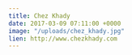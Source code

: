 ```yaml
---
title: Chez Khady
date: 2017-03-09 07:11:00 +0000
image: "/uploads/chez_khady.jpg"
lien: http://www.chezkhady.com
---
```


